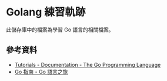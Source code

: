 # Golang 練習軌跡

此儲存庫中的檔案為學習 Go 語言的相關檔案。

## 參考資料

- [Tutorials - Documentation - The Go Programming Language](https://go.dev/doc/tutorial/)
- [Go 指南 - Go 語言之旅](https://tour.go-zh.org/list)
